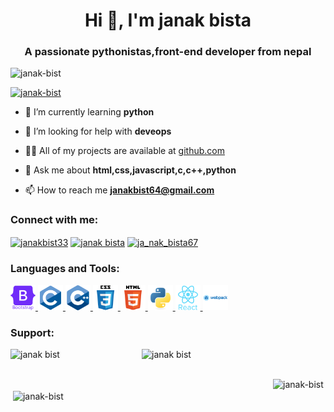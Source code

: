 <h1 align="center">Hi 👋, I'm janak bista</h1>
<h3 align="center">A passionate pythonistas,front-end developer from nepal</h3>

<p align="left"> <img src="https://komarev.com/ghpvc/?username=janak-bist&label=Profile%20views&color=0e75b6&style=flat" alt="janak-bist" /> </p>

<p align="left"> <a href="https://github.com/ryo-ma/github-profile-trophy"><img src="https://github-profile-trophy.vercel.app/?username=janak-bist" alt="janak-bist" /></a> </p>

- 🌱 I’m currently learning **python**

- 🤝 I’m looking for help with **deveops**

- 👨‍💻 All of my projects are available at [github.com](github.com)

- 💬 Ask me about **html,css,javascript,c,c++,python**

- 📫 How to reach me **janakbist64@gmail.com**

<h3 align="left">Connect with me:</h3>
<p align="left">
<a href="https://twitter.com/janakbist33" target="blank"><img align="center" src="https://raw.githubusercontent.com/rahuldkjain/github-profile-readme-generator/master/src/images/icons/Social/twitter.svg" alt="janakbist33" height="30" width="40" /></a>
<a href="https://fb.com/janak bista" target="blank"><img align="center" src="https://raw.githubusercontent.com/rahuldkjain/github-profile-readme-generator/master/src/images/icons/Social/facebook.svg" alt="janak bista" height="30" width="40" /></a>
<a href="https://instagram.com/ja_nak_bista67" target="blank"><img align="center" src="https://raw.githubusercontent.com/rahuldkjain/github-profile-readme-generator/master/src/images/icons/Social/instagram.svg" alt="ja_nak_bista67" height="30" width="40" /></a>
</p>

<h3 align="left">Languages and Tools:</h3>
<p align="left"> <a href="https://getbootstrap.com" target="_blank" rel="noreferrer"> <img src="https://raw.githubusercontent.com/devicons/devicon/master/icons/bootstrap/bootstrap-plain-wordmark.svg" alt="bootstrap" width="40" height="40"/> </a> <a href="https://www.cprogramming.com/" target="_blank" rel="noreferrer"> <img src="https://raw.githubusercontent.com/devicons/devicon/master/icons/c/c-original.svg" alt="c" width="40" height="40"/> </a> <a href="https://www.w3schools.com/cpp/" target="_blank" rel="noreferrer"> <img src="https://raw.githubusercontent.com/devicons/devicon/master/icons/cplusplus/cplusplus-original.svg" alt="cplusplus" width="40" height="40"/> </a> <a href="https://www.w3schools.com/css/" target="_blank" rel="noreferrer"> <img src="https://raw.githubusercontent.com/devicons/devicon/master/icons/css3/css3-original-wordmark.svg" alt="css3" width="40" height="40"/> </a> <a href="https://www.w3.org/html/" target="_blank" rel="noreferrer"> <img src="https://raw.githubusercontent.com/devicons/devicon/master/icons/html5/html5-original-wordmark.svg" alt="html5" width="40" height="40"/> </a> <a href="https://www.python.org" target="_blank" rel="noreferrer"> <img src="https://raw.githubusercontent.com/devicons/devicon/master/icons/python/python-original.svg" alt="python" width="40" height="40"/> </a> <a href="https://reactjs.org/" target="_blank" rel="noreferrer"> <img src="https://raw.githubusercontent.com/devicons/devicon/master/icons/react/react-original-wordmark.svg" alt="react" width="40" height="40"/> </a> <a href="https://webpack.js.org" target="_blank" rel="noreferrer"> <img src="https://raw.githubusercontent.com/devicons/devicon/d00d0969292a6569d45b06d3f350f463a0107b0d/icons/webpack/webpack-original-wordmark.svg" alt="webpack" width="40" height="40"/> </a> </p>

<h3 align="left">Support:</h3>
<p><a href="https://www.buymeacoffee.com/janak bist"> <img align="left" src="https://cdn.buymeacoffee.com/buttons/v2/default-yellow.png" height="50" width="210" alt="janak bist" /></a><a href="https://ko-fi.com/janak bist"> <img align="left" src="https://cdn.ko-fi.com/cdn/kofi3.png?v=3" height="50" width="210" alt="janak bist" /></a></p><br><br>

<p><img align="left" src="https://github-readme-stats.vercel.app/api/top-langs?username=janak-bist&show_icons=true&locale=en&layout=compact" alt="janak-bist" /></p>

<p>&nbsp;<img align="center" src="https://github-readme-stats.vercel.app/api?username=janak-bist&show_icons=true&locale=en" alt="janak-bist" /></p>
